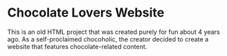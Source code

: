 # Chocolate Lovers Website

This is an old HTML project that was created purely for fun about 4 years ago. As a self-proclaimed chocoholic, the creator decided to create a website that features chocolate-related content.
